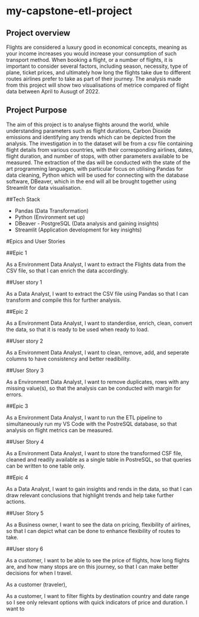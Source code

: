 # my-capstone-etl-project

## Project overview

Flights are considered a luxury good in economical concepts, meaning as your income increases you would increase your consumption of such transport method. When booking a flight, or a number of flights, it is important to consider several factors, including season, necessity, type of plane, ticket prices, and ultimately how long the flights take due to different routes airlines prefer to take as part of their journey. The analysis made from this project will show two visualisations of metrice compared of flight data between April to Ausugt of 2022. 

## Project Purpose

The aim of this project is to analyse flights around the world, while understanding parameters such as flight durations, Carbon Dioxide emissions and identifying any trends which can be depicted from the analysis. The investigation in to the dataset will be from a csv file containing flight details from various countries, with their corresponding airlines, dates, flight duration, and number of stops, with other parameters available to be measured. The extraction of the das will be conducted with the state of the art programming languages, with particular focus on utilising Pandas for data cleaning, Python which will be used for connecting with the database software, DBeaver, which in the end will all be brought together using Streamlit for data visualisation.

##Tech Stack

- Pandas (Data Transformation)
- Python (Environment set up)
- DBeaver - PostgreSQL (Data analysis and gaining insights)
- Streamlit (Application development for key insights)

#Epics and User Stories 

##Epic 1 

As a Environment Data Analyst, I want to extract the Flights data from the CSV file, so that I can enrich the data accordingly.

##User story 1

As a Data Analyst, I want to extract the CSV file using Pandas so that I can transform and compile this for further analysis.

##Epic 2

As a Environment Data Analyst, I want to standerdise, enrich, clean, convert the data, so that it is ready to be used when ready to load.

##User story 2

As a Environment Data Analyst, I want to clean, remove, add, and seperate columns to have consistency and better readibility.

##User Story 3

As a Environment Data Analyst, I want to remove duplicates, rows with any missing value(s), so that the analysis can be conducted with margin for errors.

##Epic 3

As a Environment Data Analyst, I want to run the ETL pipeline to simultaneously run my VS Code with the PostreSQL database, so that analysis on flight metrics can be measured.

##User Story 4

As a Environment Data Analyst, I want to store the transformed CSF file, cleaned and readily available as a single table in PostreSQL, so that queries can be written to one table only.

##Epic 4

As a Data Analyst, I want to gain insights and rends in the data, so that I can draw relevant conclusions that highlight trends and help take further actions.

##User Story 5

As a Business owner, I want to see the data on pricing, flexibility of airlines, so that I can depict what can be done to enhance flexibility of routes to take.

##User story 6

As a customer, I want to be able to see the price of flights, how long flights are, and how many stops are on this journey, so that I can make better decisions for when I travel.






As a customer (traveler),



As a customer, I want to filter flights by destination country and date range so I see only relevant options with quick indicators of price and duration.
I want to 
